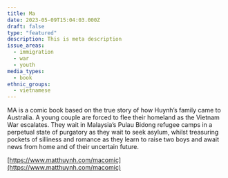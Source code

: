 ```yaml
---
title: Ma
date: 2023-05-09T15:04:03.000Z
draft: false
type: "featured"
description: This is meta description
issue_areas:
  - immigration
  - war
  - youth
media_types:
  - book
ethnic_groups:
  - vietnamese
---
```


MA is a comic book based on the true story of how Huynh’s family came to Australia. A young couple are forced to flee their homeland as the Vietnam War escalates. They wait in Malaysia’s Pulau Bidong refugee camps in a perpetual state of purgatory as they wait to seek asylum, whilst treasuring pockets of silliness and romance as they learn to raise two boys and await news from home and of their uncertain future.

[https://www.matthuynh.com/macomic](https://www.matthuynh.com/macomic)
